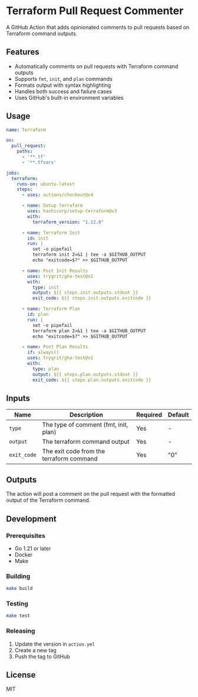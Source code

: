 # Terraform Pull Request Commenter

A GitHub Action that adds opinionated comments to pull requests based on Terraform command outputs.

## Features

- Automatically comments on pull requests with Terraform command outputs
- Supports `fmt`, `init`, and `plan` commands
- Formats output with syntax highlighting
- Handles both success and failure cases
- Uses GitHub's built-in environment variables

## Usage

```yaml
name: Terraform

on:
  pull_request:
    paths:
      - '**.tf'
      - '**.tfvars'

jobs:
  terraform:
    runs-on: ubuntu-latest
    steps:
      - uses: actions/checkout@v4

      - name: Setup Terraform
        uses: hashicorp/setup-terraform@v3
        with:
          terraform_version: "1.12.0"

      - name: Terraform Init
        id: init
        run: |
          set -o pipefail
          terraform init 2>&1 | tee -a $GITHUB_OUTPUT
          echo "exitcode=$?" >> $GITHUB_OUTPUT

      - name: Post Init Results
        uses: trygrit/gha-test@v1
        with:
          type: init
          output: ${{ steps.init.outputs.stdout }}
          exit_code: ${{ steps.init.outputs.exitcode }}

      - name: Terraform Plan
        id: plan
        run: |
          set -o pipefail
          terraform plan 2>&1 | tee -a $GITHUB_OUTPUT
          echo "exitcode=$?" >> $GITHUB_OUTPUT

      - name: Post Plan Results
        if: always()
        uses: trygrit/gha-test@v1
        with:
          type: plan
          output: ${{ steps.plan.outputs.stdout }}
          exit_code: ${{ steps.plan.outputs.exitcode }}
```

## Inputs

| Name | Description | Required | Default |
|------|-------------|----------|---------|
| `type` | The type of comment (fmt, init, plan) | Yes | - |
| `output` | The terraform command output | Yes | - |
| `exit_code` | The exit code from the terraform command | Yes | "0" |

## Outputs

The action will post a comment on the pull request with the formatted output of the Terraform command.

## Development

### Prerequisites

- Go 1.21 or later
- Docker
- Make

### Building

```bash
make build
```

### Testing

```bash
make test
```

### Releasing

1. Update the version in `action.yml`
2. Create a new tag
3. Push the tag to GitHub

## License

MIT
